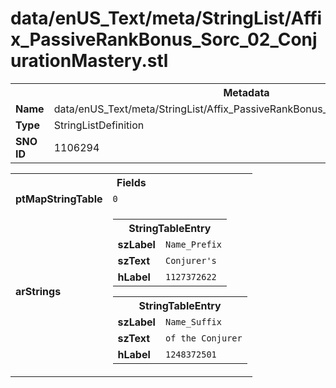 <h1>data/enUS_Text/meta/StringList/Affix_PassiveRankBonus_Sorc_02_ConjurationMastery.stl</h1><table><tr><th colspan="100%">Metadata</th></tr><tr><td><b>Name</b></td><td>data/enUS_Text/meta/StringList/Affix_PassiveRankBonus_Sorc_02_ConjurationMastery.stl</td></tr><tr><td><b>Type</b></td><td>StringListDefinition</td></tr><tr><td><b>SNO ID</b></td><td>1106294</td></tr></table>

<table><tr><th colspan="100%">Fields</th></tr><tr><td><b>ptMapStringTable</b></td><td><code>0</code></td></tr><tr><td><b>arStrings</b></td><td><table><tr><th colspan="100%">StringTableEntry</th></tr><tr><td><b>szLabel</b></td><td><code>Name_Prefix</code></td></tr><tr><td><b>szText</b></td><td><code>Conjurer's</code></td></tr><tr><td><b>hLabel</b></td><td><code>1127372622</code></td></tr></table>


<table><tr><th colspan="100%">StringTableEntry</th></tr><tr><td><b>szLabel</b></td><td><code>Name_Suffix</code></td></tr><tr><td><b>szText</b></td><td><code>of the Conjurer</code></td></tr><tr><td><b>hLabel</b></td><td><code>1248372501</code></td></tr></table>


</td></tr></table>

